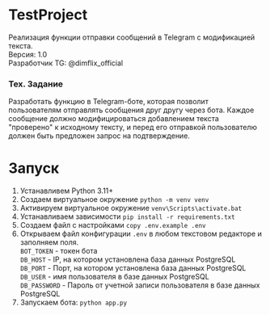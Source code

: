 # TestProject
Реализация функции отправки сообщений в Telegram с
модификацией текста. \
Версия: 1.0 \
Разработчик TG: @dimflix_official

### Тех. Задание
Разработать функцию в Telegram-боте, которая позволит пользователям
отправлять сообщения друг другу через бота. Каждое сообщение должно
модифицироваться добавлением текста "проверено" к исходному тексту, и
перед его отправкой пользователю должен быть предложен запрос на
подтверждение.

# Запуск
1. Устанавливем Python 3.11+
2. Создаем виртуальное окружение `python -m venv venv`
3. Активируем виртуальное окружение `venv\Scripts\activate.bat`
4. Устанавливаем зависимости `pip install -r requirements.txt`
5. Создаем файл с настройками `copy .env.example .env`
6. Открываем файл конфигурации `.env` в любом текстовом редакторе и заполняем поля.\
    `BOT_TOKEN` - токен бота \
    `DB_HOST` - IP, на котором установлена база данных PostgreSQL \
    `DB_PORT` - Порт, на котором установлена база данных PostgreSQL \
    `DB_USER` - имя пользователя в базе данных PostgreSQL \
    `DB_PASSWORD` - Пароль от учетной записи пользователя в базе данных PostgreSQL
7. Запускаем бота: `python app.py`